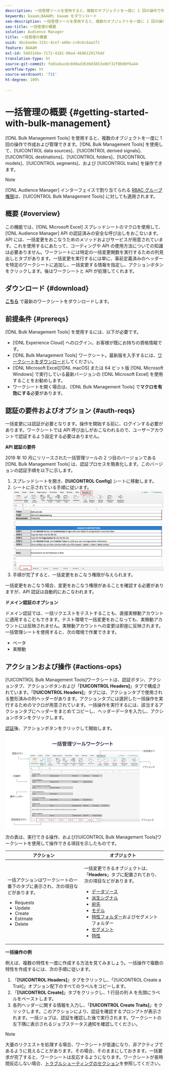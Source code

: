 ```yaml
---
description: 一括管理ツールを使用すると、複数のオブジェクトを一度に 1 回の操作で作成および管理できます。一括管理ツールを使用して、データソース、派生シグナル、宛先、フォルダー、セグメントおよび特性を処理できます。
keywords: baaam;BAAAM; baaam をダウンロード
seo-description: 一括管理ツールを使用すると、複数のオブジェクトを一度に 1 回の操作で作成および管理できます。一括管理ツールを使用して、データソース、派生シグナル、宛先、フォルダー、セグメントおよび特性を処理できます。
seo-title: 一括管理の概要
solution: Audience Manager
title: 一括管理の概要
uuid: 4bc6ae0a-315c-4ce7-a68e-cc0c6c6aa2f1
feature: BAAAM
exl-id: 5603146e-7172-4181-90ad-4606129176dd
translation-type: ht
source-git-commit: fe01ebac8c0d0ad3630d3853e0bf32f0b00f6a44
workflow-type: ht
source-wordcount: '715'
ht-degree: 100%

---
```


# 一括管理の概要 {#getting-started-with-bulk-management}

[!DNL Bulk Management Tools] を使用すると、複数のオブジェクトを一度に 1 回の操作で作成および管理できます。[!DNL Bulk Management Tools] を使用して、[!UICONTROL data sources]、[!UICONTROL derived signals]、[!UICONTROL destinations]、[!UICONTROL folders]、[!UICONTROL models]、[!UICONTROL segments]、および [!UICONTROL traits] を操作できます。

<!-- 

c_bulk_start.xml

 -->

>[!NOTE]
>
>[!DNL Audience Manager] インターフェイスで割り当てられる [RBAC グループ権限](../../features/administration/administration-overview.md)は、[!UICONTROL Bulk Management Tools] に対しても適用されます。

## 概要 {#overview}

この機能では、[!DNL Microsoft Excel] スプレッドシートのマクロを使用して、[!DNL Audience Manager] API の認証済みの安全な呼び出しをおこないます。API には、一括変更をおこなうためのメソッドおよびサービスが用意されています。これを使用するにあたって、コーディングや API の使用方法についての知識は必要ありません。ワークシートには特定の一括変更関数を実行するための列見出しとタブがあります。一括変更を実行するには単に、事前定義済みのヘッダーを特定のワークシートに追加し、一括変更する情報を指定し、アクションボタンをクリックします。後はワークシートと API が処理してくれます。

## ダウンロード {#download}

**[こちら](assets/BAAAM_V2_20200502.xlsm)** で最新のワークシートをダウンロードします。

## 前提条件 {#prereqs}

[!DNL Bulk Management Tools] を使用するには、以下が必要です。

* [!DNL Experience Cloud] へのログイン。お客様が既にお持ちの資格情報です。
* [!DNL Bulk Management Tools] ワークシート。最新版を入手するには、[ワークシートをダウンロード](assets/BAAAM_V2_20200502.xlsm)してください。
* [!DNL Microsoft Excel][!DNL macOS] または 64 ビット版 [!DNL Microsoft Windows] で実行している最新バージョンの [!DNL Microsoft Excel] を使用することをお勧めします。
* ワークシートを開く場合は、[!DNL Bulk Management Tools] で&#x200B;**マクロを有効にする**&#x200B;必要があります。

## 認証の要件およびオプション {#auth-reqs}

一括変更には認証が必要となります。操作を開始する前に、ログインする必要があります。ワークシートでは API 呼び出しがおこなわれるので、ユーザーアカウントで認証するよう設定する必要はありません。

**API 認証の要件**

2019 年 10 月にリリースされた一括管理ツールの 2 つ目のバージョンである [!DNL Bulk Management Tools] は、認証プロセスを簡素化します。このバージョンの認証手順を以下に示します。

1. スプレッドシートを開き、**[!UICONTROL Config]** シートに移動します。
2. シートに示されている手順に従います。
   ![](assets/baaam-authentication.png)
3. 手順が完了すると、一括変更をおこなう権限が与えられます。

一括変更をおこなう場合、変更をおこなう権限があることを確認する必要がありますが、API 認証は自動的におこなわれます。

**ドメイン認証のオプション**

ドメイン認証では、一括リクエストをテストすることも、直接実稼動アカウントに適用することもできます。テスト環境で一括変更をおこなっても、実稼動アカウントには反映されません。実稼動アカウントへの変更は即座に反映されます。一括管理シートを使用すると、次の環境で作業できます。

* ベータ
* 実稼動

## アクションおよび操作 {#actions-ops}

[!UICONTROL Bulk Management Tools]ワークシートは、認証ボタン、アクションタブ、アクションボタンおよび「**[!UICONTROL Headers]**」タブで構成されています。「**[!UICONTROL Headers]**」タブには、アクションタブで使用される整形済みの列ヘッダーがあります。アクションタブには選択した一括操作を実行するためのマクロが用意されています。一括操作を実行するには、該当するアクションタブにヘッダーをまとめてコピーし、ヘッダーデータを入力し、アクションボタンをクリックします。

[認証](#auth-reqs)後、アクションボタンをクリックして開始します。

![](assets/baaam-worksheet.png)

次の表は、実行できる操作、および[!UICONTROL Bulk Management Tools]ワークシートを使用して操作できる項目を示したものです。

<table id="table_B9B3E09B692E42BAA52FB32C18B00709"> 
 <thead> 
  <tr> 
   <th colname="col1" class="entry"> アクション </th> 
   <th colname="col2" class="entry"> オブジェクト </th> 
  </tr> 
 </thead>
 <tbody> 
  <tr> 
   <td colname="col1"> <p>一括アクションはワークシートの一番下のタブに表示され、次の項目などがあります。 </p> <p> 
     <ul id="ul_49F46B9E00C045D29E40258EB7BDCFBB"> 
      <li id="li_193C41EA19EF4D738FBA037D2BF9B05C">Requests </li> 
      <li id="li_5BE2E13D839F4958AAA5C01B7EFC5096">Update </li> 
      <li id="li_4CCCC739795945DF8C89787F9A67EB88">Create </li> 
      <li id="li_C7D36D2BDF0448CEAF3A5EABE41038E8">Estimate </li> 
      <li id="li_07A3E94326124A3092362D9896EB7732">Delete </li> 
     </ul> </p> </td> 
   <td colname="col2"> <p>一括変更できるオブジェクトは、「<b><span class="uicontrol">Headers</span></b>」タブに配置されており、次の項目などがあります。 </p> <p> 
     <ul id="ul_A7A96F2B1B63430B9A1E1184AC5FA8F2"> 
      <li id="li_E3D9E2E190B04BE685337AC6140C371C"> <a href="../../features/datasources-list-and-settings.md#data-sources-list-and-settings"> データソース</a> </li> 
      <li id="li_B645385E40684FA28770913EAF18CB2C"> <a href="../../features/derived-signals.md"> 派生シグナル</a> </li> 
      <li id="li_9059F8C4A41A410899BDEFC76D3F5949"> <a href="../../features/destinations/destinations.md"> 宛先</a> </li> 
      <li> <a href="../../features/algorithmic-models/understanding-models.md"> モデル</a> </li> 
      <li id="li_BB5A445150754E53AA38C78461326932"> <a href="../../features/traits/trait-storage.md#trait-storage"> 特性フォルダー</a>およびセグメントフォルダー </li> 
      <li id="li_7A27DBF64E0945CF8AE8C96E8C6EDA09"> <a href="../../features/segments/segments-purpose.md"> セグメント</a> </li> 
      <li id="li_A4640A34930040DEA8555EAF0AE2A702"> <a href="../../features/traits/trait-details-page.md"> 特性</a> </li> 
     </ul> </p> </td> 
  </tr> 
 </tbody> 
</table>

**一括操作の例**

例えば、複数の特性を一度に作成する方法を見てみましょう。一括操作で複数の特性を作成するには、次の手順に従います。

1. 「**[!UICONTROL Headers]**」タブをクリックし、「[!UICONTROL Create a Trait]」オプション配下のすべてのラベルをコピーします。
2. 「**[!UICONTROL Create]**」タブをクリックし、1 行目の列 A を先頭にラベルをペーストします。
3. 各列ヘッダーに関する情報を入力し、「**[!UICONTROL Create Traits]**」をクリックします。このアクションにより、認証を確認するプロンプトが表示されます。一括ジョブは、認証を確認した後で実行されます。ワークシートの左下隅に表示されるジョブステータス通知を確認してください。


>[!NOTE]
>
>大量のリクエストを処理する場合、ワークシートが低速になり、非アクティブであるように見えることがあります。その場合、そのままにしておきます。一括要求が完了すると、ワークシートは反応するようになります。ワークシートが長時間反応しない場合、[トラブルシューティングのセクション](../../reference/bulk-management-tools/bulk-troubleshooting.md)を参照してください。
